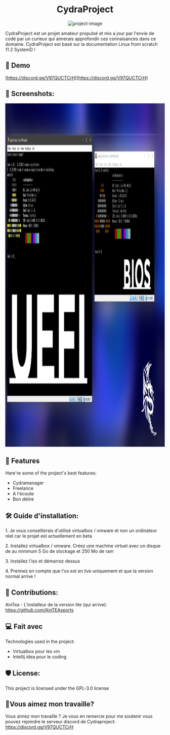 <h1 align="center" id="title">CydraProject</h1>

<p align="center"><img src="https://raw.githubusercontent.com/acth2/CydraProject/main/imgs/test.png" alt="project-image"></p>

<p id="description">CydraProject est un projet amateur propulsé et mis a jour par l'envie de codé par un curieux qui aimerais approfondir ces connaisances dans ce domaine. CydraProject est basé sur la documentation Linux from scratch 11.2 SystemD !</p>

<h2>🚀 Demo</h2>

[https://discord.gg/V97QUCTCrH](https://discord.gg/V97QUCTCrH)

<h2>🎥 Screenshots:</h2>

<img src="https://raw.githubusercontent.com/acth2/acth2.github.io/main/UEFIvsBIOS.PNG" alt="project-screenshot" width="1920" height="1080">

  
  
<h2>🧐 Features</h2>

Here're some of the project's best features:

*   Cydramanager
*   Freelance
*   A l'écoute
*   Bon délire

<h2>🛠️ Guide d'installation:</h2>

<p>1. Je vous conseillerais d'utilisé virtualbox / vmware et non un ordinateur réel car le projet est actuellement en beta</p>

<p>2. Installez virtualbox / vmware. Créez une machine virtuel avec un disque de au minimum 5 Go de stockage et 250 Mo de ram</p>

<p>3. Installez l'iso et démarrez dessus</p>

<p>4. Prennez en compte que l'os est en live uniquement et que la version normal arrive !</p>

<h2>🍰 Contributions:</h2>

AinTea - L'installeur de la version lite (qui arrive): https://github.com/AinTEAsports

  
  
<h2>💻 Fait avec</h2>

Technologies used in the project:

*   Virtualbox pour les vm
*   Intellij idea pour le coding

<h2>🛡️ License:</h2>

This project is licensed under the GPL-3.0 license

<h2>💖Vous aimez mon travaille?</h2>

Vous aimez mon travaille ? Je vous en remercie pour me soutenir vous pouvez rejoindre le serveur discord de Cydraproject: https://discord.gg/V97QUCTCrH
